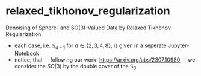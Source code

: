# relaxed_tikhonov_regularization
Denoising of Sphere- and SO(3)-Valued Data by Relaxed Tikhonov Regularization

- each case, i.e. $\mathbb{S}_{d-1}$ for $d \in \{2,3,4,8\}$, is given in a seperate Jupyter-Notebook
- notice, that -- following our work: https://arxiv.org/abs/2307.10980 -- we consider the $SO(3)$ by the double cover of the $\mathbb{S}_3$ 
